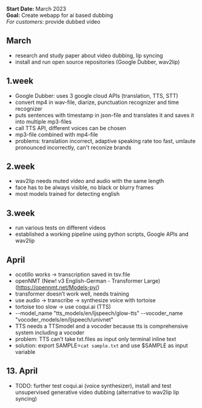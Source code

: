 
**Start Date:** March 2023
<br/>
**Goal:** Create webapp for ai based dubbing 
<br/>
*For customers*: provide dubbed video


## March

* research and study paper about video dubbing, lip syncing
* install and run open source repositories (Google Dubber, wav2lip)

## 1.week
* Google Dubber: uses 3 google cloud APIs (translation, TTS, STT)
* convert mp4 in wav-file, diarize, punctuation recognizer and time recognizer
* puts sentences with timestamp in json-file and translates it and saves it into multiple mp3-files
* call TTS API, different voices can be chosen
* mp3-file combined with mp4-file
* problems: translation incorrect, adaptive speaking rate too fast, umlaute pronounced incorrectly, can't reconize brands

## 2.week
* wav2lip needs muted video and audio with the same length
* face has to be always visible, no black or blurry frames
* most models trained for detecting english

## 3.week
* run various tests on different videos
* established a working pipeline using python scripts, Google APIs and wav2lip


## April

* ocotillo works → transcription saved in tsv.file
* openNMT (New! v3 English-German - Transformer Large) (https://opennmt.net/Models-py/)
* transformer doesn’t work well, needs training 
* use audio → transcribe → synthesize voice with tortoise 
* tortoise too slow → use coqui.ai (TTS) 
* --model_name "tts_models/en/ljspeech/glow-tts" --vocoder_name "vocoder_models/en/ljspeech/univnet"
* TTS needs a TTSmodel and a vocoder because tts is comprehensive system including a vocoder 
* problem: TTS can't take txt.files as input only terminal inline text 
* solution: export SAMPLE=`cat sample.txt` and use $SAMPLE as input variable 

## 13. April

* TODO: further test coqui.ai (voice synthesizer), install and test unsupervised generative video dubbing (alternative to wav2lip lip syncing)


